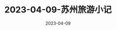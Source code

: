 ---
layout: post
title: 2023-04-09-苏州旅游小记
categories: [Life]
description: 苏州旅游小记
keywords: Life, Travel
date: 2023-04-09
---